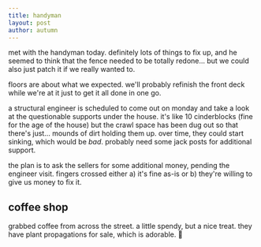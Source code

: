 ```yaml
---
title: handyman
layout: post
author: autumn
---
```


met with the handyman today. definitely lots of things to fix up, and he seemed to think that the fence needed to be totally redone... but we could also just patch it if we really wanted to.

floors are about what we expected. we'll probably refinish the front deck while we're at it just to get it all done in one go.

a structural engineer is scheduled to come out on monday and take a look at the questionable supports under the house. it's like 10 cinderblocks (fine for the age of the house) but the crawl space has been dug out so that there's just... mounds of dirt holding them up. over time, they could start sinking, which would be *bad*. probably need some jack posts for additional support.

the plan is to ask the sellers for some additional money, pending the engineer visit. fingers crossed either a) it's fine as-is or b) they're willing to give us money to fix it.

## coffee shop

grabbed coffee from across the street. a little spendy, but a nice treat. they have plant propagations for sale, which is adorable. 🌱